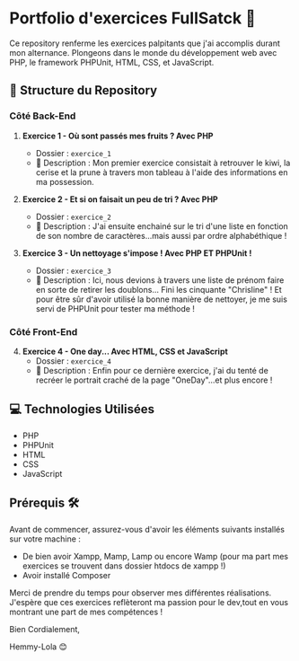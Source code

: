# Portfolio d'exercices FullSatck  🚀

Ce repository renferme les exercices palpitants que j'ai accomplis durant mon alternance. Plongeons dans le monde du développement web avec PHP, le framework PHPUnit, HTML, CSS, et JavaScript.

## 📁 Structure du Repository

### Côté Back-End

1. **Exercice 1 - Où sont passés mes fruits ? Avec PHP**
   - Dossier : `exercice_1`
   - 📝 Description : Mon premier exercice consistait à retrouver le kiwi, la cerise et la prune à travers mon tableau à l'aide des informations en ma possession.

2. **Exercice 2 - Et si on faisait un peu de tri ? Avec PHP**
   - Dossier : `exercice_2`
   - 📝 Description : J'ai ensuite enchainé sur le tri d'une liste en fonction de son nombre de caractères...mais aussi par ordre alphabéthique !

3. **Exercice 3 - Un nettoyage s'impose ! Avec PHP ET PHPUnit !**
   - Dossier : `exercice_3`
   - 📝 Description : Ici, nous devions à travers une liste de prénom faire en sorte de retirer les doublons... Fini les cinquante "Chrisline" ! Et pour être sûr d'avoir utilisé la bonne manière de nettoyer, je me suis servi de PHPUnit pour tester ma méthode !

### Côté Front-End

4. **Exercice 4 - One day... Avec HTML, CSS et JavaScript**
   - Dossier : `exercice_4`
   - 📝 Description : Enfin pour ce dernière exercice, j'ai du tenté de recréer le portrait craché de la page "OneDay"...et plus encore !

## 💻 Technologies Utilisées

- PHP
- PHPUnit
- HTML
- CSS
- JavaScript

## Prérequis 🛠️

Avant de commencer, assurez-vous d'avoir les éléments suivants installés sur votre machine :

- De bien avoir Xampp, Mamp, Lamp ou encore Wamp (pour ma part mes exercices se trouvent dans dossier htdocs de xampp !) 
- Avoir installé Composer


Merci de prendre du temps pour observer mes différentes réalisations. J'espère que ces exercices reflèteront ma passion pour le dev,tout en vous montrant une part de mes compétences !

Bien Cordialement,

Hemmy-Lola 😊